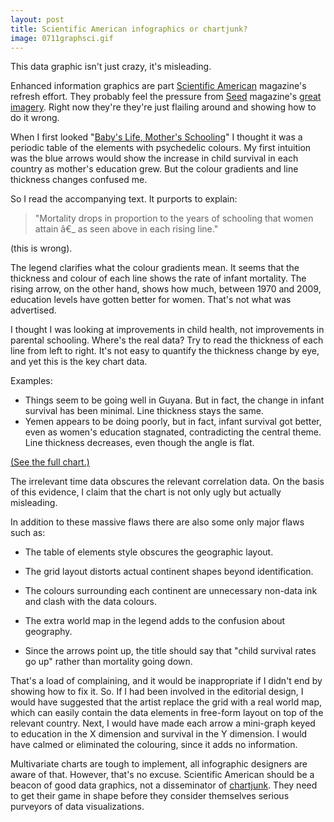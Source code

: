 ```yaml
---
layout: post
title: Scientific American infographics or chartjunk?
image: 0711graphsci.gif
---
```

<p>This data graphic isn't just crazy, it's misleading.</p><p>Enhanced information graphics are part <a href="http://www.scientificamerican.com/">Scientific American</a> magazine's refresh effort. They probably feel the pressure from <a href="http://seedmagazine.com/">Seed</a> magazine's <a href="http://scimaps.org/static/images/SciMethod.jpg">great imagery</a>. Right now they're they're just flailing around and showing how to do it wrong.</p><p>When I first looked "<a href="http://www.scientificamerican.com/article.cfm?id=babys-life-mothers-schooling">Baby's Life, Mother's Schooling</a>" I thought it was a periodic table of the elements with psychedelic colours. My first intuition was the blue arrows would show the increase in child survival in each country as mother's education grew. But the colour gradients and line thickness changes confused me.</p><p>So I read the accompanying text. It purports to explain:</p><blockquote><p>"Mortality drops in proportion to the years of schooling that women attain â€_ as seen above in each rising line."</p></blockquote><p>(this is wrong).</p><p>The legend clarifies what the colour gradients mean. It seems that the thickness and colour of each line shows the rate of infant mortality. The rising arrow, on the other hand,&#160;shows how much, between 1970 and 2009, education levels have gotten better for women. That's not what was advertised.</p><p>I thought I was looking at improvements in child health, not improvements in parental schooling. Where's the real data? Try to read the thickness of each line from left to right. It's not easy to quantify the thickness change by eye, and yet this is the key chart data.</p><p>Examples:</p><ul><li>Things seem to be going well in Guyana. But in fact, the change in infant survival has been minimal. Line thickness stays the same.</li><li>Yemen appears to be doing poorly, but in fact, infant survival got better, even as women's education stagnated, contradicting the central theme. Line thickness decreases, even though the angle is flat.</li></ul><p><a href="http://www.scientificamerican.com/article.cfm?id=babys-life-mothers-schooling">(See the full chart.)</a><br /> </p><p>The irrelevant time data obscures the relevant correlation data. On the basis of this evidence, I claim that the chart is not only ugly but actually misleading.</p><p>In addition to these massive flaws there are also some only major flaws such as:</p><ul><li>The table of elements style obscures the geographic layout.</li></ul><ul><li>The grid layout distorts actual continent shapes beyond identification.</li></ul><ul><li>The colours surrounding each continent are unnecessary non-data ink and clash with the data colours.</li></ul><ul><li>The extra world map in the legend adds to the confusion about geography.</li></ul><ul><li>Since the arrows point  up, the title should say that "child survival rates go up" rather than mortality going down.</li></ul><p>That's a load of complaining, and it would be inappropriate if I didn't end by showing how to fix it. So. If I had been involved in the editorial design, I would have suggested that the artist replace the grid with a real world map, which can easily contain the data elements in free-form layout on top of the relevant country. Next, I would have made each arrow a mini-graph keyed to education in the X dimension and survival in the Y dimension. I would have calmed or eliminated the colouring, since it adds no information.</p><p>Multivariate charts are tough to implement, all infographic designers are aware of that. However, that's no excuse. Scientific American should be a beacon of good data graphics, not a disseminator of <a href="http://en.wikipedia.org/wiki/Chartjunk">chartjunk</a>. They need to get their game in shape before they consider themselves serious purveyors of data visualizations.</p>
